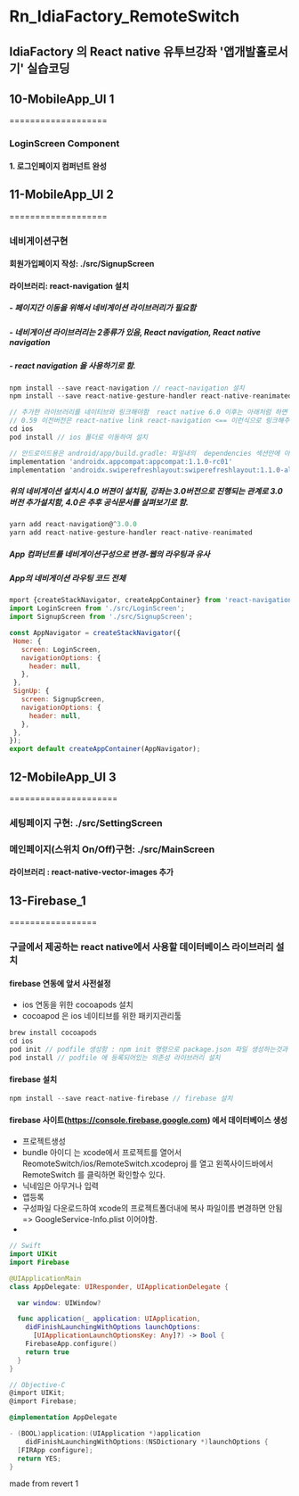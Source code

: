 # Rn_IdiaFactory_RemoteSwitch
## IdiaFactory 의 React native 유투브강좌 '앱개발홀로서기' 실습코딩


## 10-MobileApp_UI 1 
===================

### LoginScreen Component
#### 1. 로그인페이지 컴퍼넌트 완성



## 11-MobileApp_UI 2 
===================
### 네비게이션구현

#### 회원가입페이지 작성: ./src/SignupScreen
#### 라이브러리: react-navigation 설치
##### - 페이지간 이동을 위해서 네비게이션 라이브러리가 필요함
##### - 네비게이션 라이브러리는 2종류가 있음, React navigation,  React native navigation
##### - react navigation 을 사용하기로 함.
 ```js
 npm install --save react-navigation // react-navigation 설치
 npm install --save react-native-gesture-handler react-native-reanimated react-native-screens // react-navigation의 의존성 라이브러르 3종 설치

 // 추가한 라이브러리를 네이티브와 링크해야함  react native 6.0 이후는 아래처럼 하면 자동으로 링크함
 // 0.59 이전버전은 react-native link react-navigation <== 이런식으로 링크해주어야 함.
 cd ios
 pod install // ios 폴더로 이동하여 설치

 // 안드로이드용은 android/app/build.gradle: 파일내의  dependencies 섹션안에 아래 두줄을 추가한다.
implementation 'androidx.appcompat:appcompat:1.1.0-rc01'
implementation 'androidx.swiperefreshlayout:swiperefreshlayout:1.1.0-alpha02'
 ```

##### 위의 네비게이션 설치시 4.0 버젼이 설치됨, 강좌는 3.0버전으로 진행되는 관계로 3.0버전 추가설치함, 4.0은 추후 공식문서를 살펴보기로 함.
 ```js
yarn add react-navigation@^3.0.0
yarn add react-native-gesture-handler react-native-reanimated
 ```
 ##### App 컴퍼넌트를 네비게이션구성으로 변경-웹의 라우팅과 유사
 ##### App의 네비게이션 라우팅 코드 전체
 ```js
 mport {createStackNavigator, createAppContainer} from 'react-navigation';
import LoginScreen from './src/LoginScreen';
import SignupScreen from './src/SignupScreen';

const AppNavigator = createStackNavigator({
  Home: {
    screen: LoginScreen,
    navigationOptions: {
      header: null,
    },
  },
  SignUp: {
    screen: SignupScreen,
    navigationOptions: {
      header: null,
    },
  },
});
export default createAppContainer(AppNavigator);
 ```



## 12-MobileApp_UI 3
=====================
 
 ### 세팅페이지 구현: ./src/SettingScreen
 ### 메인페이지(스위치 On/Off)구현: ./src/MainScreen
 #### 라이브러리 : react-native-vector-images 추가



## 13-Firebase_1
=================
### 구글에서 제공하는 react native에서 사용할 데이터베이스 라이브러리 설치
#### firebase 연동에 앞서 사전설정
- ios 연동을 위한 cocoapods 설치
- cocoapod 은 ios 네이티브를 위한 패키지관리툴
```js
brew install cocoapods
cd ios
pod init // podfile 생성함 : npm init 명령으로 package.json 파일 생성하는것과 비슷함.
pod install // podfile 에 등록되어있는 의존성 라이브러리 설치
```
####  firebase 설치
```js
npm install --save react-native-firebase // firebase 설치
```

#### firebase 사이트(https://console.firebase.google.com) 에서 데이터베이스 생성
- 프로젝트생성
- bundle 아이디 는 xcode에서 프로젝트를 열어서 ReomoteSwitch/ios/RemoteSwitch.xcodeproj 를 열고 왼쪽사이드바에서 RemoteSwitch 를 클릭하면 확인할수 있다.
- 닉네임은 아무거나 입력
- 앱등록
- 구성파일 다운로드하여 xcode의 프로젝트폴더내에 복사 파일이름 변경하면 안됨 => GoogleService-Info.plist 이어야함.
- 

```Swift
// Swift
import UIKit
import Firebase

@UIApplicationMain
class AppDelegate: UIResponder, UIApplicationDelegate {

  var window: UIWindow?

  func application(_ application: UIApplication,
    didFinishLaunchingWithOptions launchOptions:
      [UIApplicationLaunchOptionsKey: Any]?) -> Bool {
    FirebaseApp.configure()
    return true
  }
}
```
```Objective-C
// Objective-C
@import UIKit;
@import Firebase;

@implementation AppDelegate

- (BOOL)application:(UIApplication *)application
    didFinishLaunchingWithOptions:(NSDictionary *)launchOptions {
  [FIRApp configure];
  return YES;
}
```
made from revert 1
